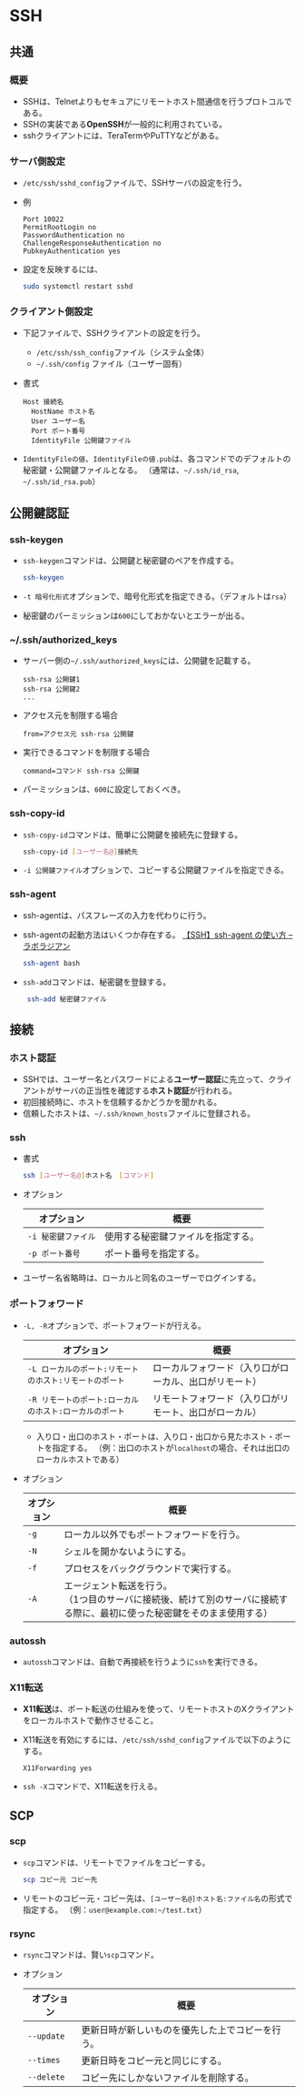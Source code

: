 # SSH

## 共通

### 概要

- SSHは、Telnetよりもセキュアにリモートホスト間通信を行うプロトコルである。
- SSHの実装である**OpenSSH**が一般的に利用されている。
- sshクライアントには、TeraTermやPuTTYなどがある。

### サーバ側設定

- `/etc/ssh/sshd_config`ファイルで、SSHサーバの設定を行う。

- 例

  ```text
  Port 10022
  PermitRootLogin no
  PasswordAuthentication no 
  ChallengeResponseAuthentication no
  PubkeyAuthentication yes
  ```

- 設定を反映するには、

  ```bash
  sudo systemctl restart sshd
  ```

### クライアント側設定

- 下記ファイルで、SSHクライアントの設定を行う。

  - `/etc/ssh/ssh_config`ファイル（システム全体）
  - `~/.ssh/config` ファイル（ユーザー固有）

- 書式

  ```text
  Host 接続名
    HostName ホスト名
    User ユーザー名
    Port ポート番号
    IdentityFile 公開鍵ファイル
  ```

- `IdentityFileの値`、`IdentityFileの値.pub`は、各コマンドでのデフォルトの秘密鍵・公開鍵ファイルとなる。
  （通常は、`~/.ssh/id_rsa`, `~/.ssh/id_rsa.pub`）

## 公開鍵認証

### ssh-keygen

- `ssh-keygen`コマンドは、公開鍵と秘密鍵のペアを作成する。

  ```bash
  ssh-keygen
  ```

- `-t 暗号化形式`オプションで、暗号化形式を指定できる。（デフォルトは`rsa`）

- 秘密鍵のパーミッションは`600`にしておかないとエラーが出る。

### ~/.ssh/authorized_keys

- サーバー側の`~/.ssh/authorized_keys`には、公開鍵を記載する。

  ```text
  ssh-rsa 公開鍵1
  ssh-rsa 公開鍵2
  ...
  ```

- アクセス元を制限する場合

  ```text
  from=アクセス元 ssh-rsa 公開鍵
  ```

- 実行できるコマンドを制限する場合

  ```text
  command=コマンド ssh-rsa 公開鍵
  ```

- パーミッションは、`600`に設定しておくべき。

### ssh-copy-id

- `ssh-copy-id`コマンドは、簡単に公開鍵を接続先に登録する。

  ```bash
  ssh-copy-id [ユーザー名@]接続先
  ```

- `-i 公開鍵ファイル`オプションで、コピーする公開鍵ファイルを指定できる。

### ssh-agent

- ssh-agentは、パスフレーズの入力を代わりに行う。

- ssh-agentの起動方法はいくつか存在する。
  [【SSH】ssh-agent の使い方 – ラボラジアン](https://laboradian.com/how-to-use-ssh-agent/)

  ```bash
  ssh-agent bash
  ```

- `ssh-add`コマンドは、秘密鍵を登録する。

  ```bash
   ssh-add 秘密鍵ファイル
  ```

## 接続

### ホスト認証

- SSHでは、ユーザー名とパスワードによる**ユーザー認証**に先立って、クライアントがサーバの正当性を確認する**ホスト認証**が行われる。
- 初回接続時に、ホストを信頼するかどうかを聞かれる。
- 信頼したホストは、`~/.ssh/known_hosts`ファイルに登録される。

### ssh

- 書式

  ```bash
  ssh [ユーザー名@]ホスト名　[コマンド]
  ```

- オプション

  | オプション          | 概要                               |
  | ------------------- | ---------------------------------- |
  | `-i 秘密鍵ファイル` | 使用する秘密鍵ファイルを指定する。 |
  | `-p ポート番号`     | ポート番号を指定する。             |

- ユーザー名省略時は、ローカルと同名のユーザーでログインする。

### ポートフォワード

- `-L, -R`オプションで、ポートフォワードが行える。

  | オプション                                              | 概要                                                   |
  | ------------------------------------------------------- | ------------------------------------------------------ |
  | `-L ローカルのポート:リモートのホスト:リモートのポート` | ローカルフォワード（入り口がローカル、出口がリモート） |
  | `-R リモートのポート:ローカルのホスト:ローカルのポート` | リモートフォワード（入り口がリモート、出口がローカル） |

  - 入り口・出口のホスト・ポートは、入り口・出口から見たホスト・ポートを指定する。
    （例：出口のホストが`localhost`の場合、それは出口のローカルホストである）

- オプション

  | オプション | 概要                                                         |
  | ---------- | ------------------------------------------------------------ |
  | `-g`       | ローカル以外でもポートフォワードを行う。                     |
  | `-N`       | シェルを開かないようにする。                                 |
  | `-f`       | プロセスをバックグラウンドで実行する。                       |
  | `-A`       | エージェント転送を行う。<br/>（1つ目のサーバに接続後、続けて別のサーバに接続する際に、最初に使った秘密鍵をそのまま使用する） |

### autossh

- `autossh`コマンドは、自動で再接続を行うように`ssh`を実行できる。

### X11転送

- **X11転送**は、ポート転送の仕組みを使って、リモートホストのXクライアントをローカルホストで動作させること。

- X11転送を有効にするには、`/etc/ssh/sshd_config`ファイルで以下のようにする。

  ```text
  X11Forwarding yes
  ```

- `ssh -X`コマンドで、X11転送を行える。

## SCP

### scp

- `scp`コマンドは、リモートでファイルをコピーする。

  ```bash
  scp コピー元 コピー先
  ```

- リモートのコピー元・コピー先は、`[ユーザー名@]ホスト名:ファイル名`の形式で指定する。
  （例：`user@example.com:~/test.txt`）

### rsync

- `rsync`コマンドは、賢い`scp`コマンド。

- オプション

  | オプション | 概要                                             |
  | ---------- | ------------------------------------------------ |
  | `--update` | 更新日時が新しいものを優先した上でコピーを行う。 |
  | `--times`  | 更新日時をコピー元と同じにする。                 |
  | `--delete` | コピー先にしかないファイルを削除する。           |
